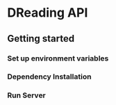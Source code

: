 # DReading API

## Getting started

### Set up environment variables 

### Dependency Installation

### Run Server

